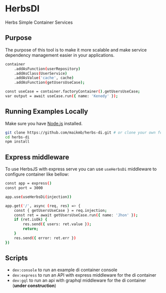 # HerbsDI

Herbs Simple Container Services

## Purpose

The purpose of this tool is to make it more scalable and make service dependency management easier in your applications.

```sh
container
    .addAsFunction(userRepository)
    .addAsClass(UserService)
    .addAsValue('cache', cache)
    .addAsFunction(getUsersUseCase);

const useCase = container.factoryContainer().getUsersUseCase;
var output = await useCase.run({ name: 'Kenedy' });
```

## Running Examples Locally

Make sure you have [Node.js](http://nodejs.org/) installed.

```sh
git clone https://github.com/maikmb/herbs-di.git # or clone your own fork
cd herbs-di
npm install
```

## Express middleware

To use HerbsJS with express serve you can use `useHerbsDi` middleware to configure container like bellow:

```sh
const app = express()
const port = 3000

app.use(useHerbsDi(injection))

app.get('/', async (req, res) => {
    const { getUsersUseCase } = req.injection;
    const ret = await getUsersUseCase.run({ name: 'Jhon' });
    if (ret.isOk) {
        res.send({ users: ret.value });
        return;
    }
    res.send({ error: ret.err })
})
```


## Scripts

- `dev:console` to run an example di container console
- `dev:express` to run an API with express middleware for the di container
- `dev:gql` to run an api with graphql middleware for the di container (**under construction**)